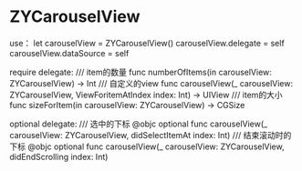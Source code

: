 # ZYCarouselView
use：
let carouselView = ZYCarouselView()
carouselView.delegate = self
carouselView.dataSource = self

require delegate:
/// item的数量
func numberOfItems(in carouselView: ZYCarouselView) -> Int
/// 自定义的view
func carouselView(_ carouselView: ZYCarouselView, ViewForitemAtIndex index: Int) -> UIView
/// item的大小
func sizeForItem(in carouselView: ZYCarouselView) -> CGSize

optional delegate:
/// 选中的下标
@objc optional func carouselView(_ carouselView: ZYCarouselView, didSelectItemAt index: Int)
 /// 结束滚动时的下标
@objc optional func carouselView(_ carouselView: ZYCarouselView, didEndScrolling index: Int)
